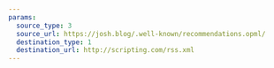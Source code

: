 ```yaml
---
params:
  source_type: 3
  source_url: https://josh.blog/.well-known/recommendations.opml/
  destination_type: 1
  destination_url: http://scripting.com/rss.xml
---
```

